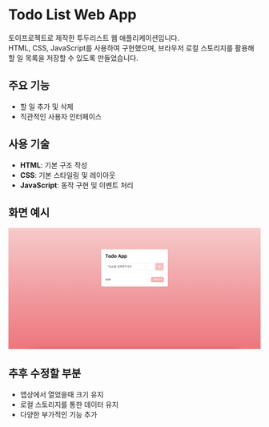 # Todo List Web App
토이프로젝트로 제작한 투두리스트 웹 애플리케이션입니다.  
HTML, CSS, JavaScript를 사용하여 구현했으며, 브라우저 로컬 스토리지를 활용해 할 일 목록을 저장할 수 있도록 만들었습니다.

## 주요 기능

- 할 일 추가 및 삭제
- 직관적인 사용자 인터페이스

## 사용 기술

- **HTML**: 기본 구조 작성  
- **CSS**: 기본 스타일링 및 레이아웃  
- **JavaScript**: 동작 구현 및 이벤트 처리

## 화면 예시
![screenshot](./screenshot.png)

## 추후 수정할 부분
- 앱상에서 열었을때 크기 유지
- 로컬 스토리지를 통한 데이터 유지
- 다양한 부가적인 기능 추가
